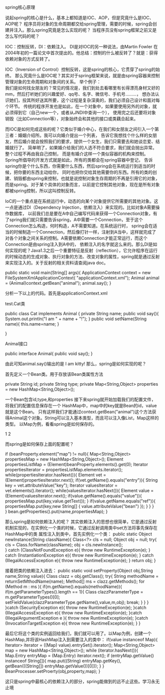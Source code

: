 spring核心原理

说起spring的核心是什么，基本上都知道是IOC、AOP，但是究竟什么是IOC、AOP呢？
程序员将对象的生命周期都交给spring管理，需要的时候，spring会创建并注入。那么spring究竟是怎么实现的呢？
当程序员没有spring框架之前又是怎么写代码的呢？

IOC：控制反转，DI：依赖注入。
DI是对IOC的另一种说法，由Martin Fowler 在2004年初的一篇论文中首次提出的。他总结：控制的什么被反转了？就是：获得依赖对象的方式反转了。

IOC（Inversion of Control）控制反转，这是spring的核心，它贯穿了spring的始终。
那么究竟什么是IOC呢？其实对于spring框架来说，就是由spring容器来控制管理对象的生命周期和对象间的关系。
举个例子：	
我们是如何找女朋友的？常见的情况是，我们到处去看哪里有长得漂亮身材又好的mm，然后打听她们的兴趣爱好、qq号、名字、微信号、手机号………，
想办法认识她们，投其所好送其所要，这个过程是复杂深奥的，我们必须自己设计和面对每个环节。
传统的程序开发也是如此，在一个对象中，如果要使用另外的对象，就必须得到它（自己new一个，或者从JNDI中查询一个），
使用完之后还要将对象销毁（比如Connection等），对象始终会和其他的接口或类藕合起来。

而IOC是如何完成这些的呢？它类似于婚介中心，在我们和女朋友之间引入一个第三者：婚姻介绍所。我可以向婚介提出一个列表，
告诉它我想找个什么样的女朋友，然后婚介就会按照我们的要求，提供一个女生，我们只需要去和她谈恋爱、结婚就行了。
简单明了，如果婚介给我们的人选不符合要求，我们就会抛出异常。整个过程不再由我自己控制，
而是有婚介这样一个类似容器的机构来控制。Spring所倡导的开发方式就是如此，所有的类都会在spring容器中登记，
告诉spring你是个什么东西，你需要什么东西，然后spring会在系统运行到适当的时候，把你要的东西主动给你，
同时也把你交给其他需要你的东西。所有的类的创建、销毁都由spring来控制，也就是说控制对象生存周期的不再是引用它的对象，
而是spring。对于某个具体的对象而言，以前是它控制其他对象，现在是所有对象都被spring控制，所以这叫控制反转。

IoC的一个重点是在系统运行中，动态的向某个对象提供它所需要的其他对象。这一点是通过DI（Dependency Injection，依赖注入）来实现的。比如对象A需要操作数据库，
以前我们总是要在A中自己编写代码来获得一个Connection对象，有了spring我们就只需要告诉spring，A中需要一个Connection，至于这个Connection怎么构造，何时构造，A不需要知道。在系统运行时，
spring会在适当的时候制造一个Connection，然后像打针一样，注射到A当中，这样就完成了对各个对象之间关系的控制。A需要依赖Connection才能正常运行，而这个Connection是由spring注入到A中的，
依赖注入的名字就这么来的。那么DI是如何实现的呢？Java1.3之后一个重要特征是反射（reflection），它允许程序在运行的时候动态的生成对象、执行对象的方法、改变对象的属性，spring就是通过反射来实现注入的。关于反射的相关资料请查阅java doc。

public static void main(String[] args){
	ApplicationContext context = new FileSystemXmlApplicationContext(
									"applicationContext.xml");
	Animal animal = (Animal)context.getBean("animal");
	animal.say();
}

分析一下以上的代码。首先是applicationContext.xml
<bean id="animal" class="test.Cat">
		<property name="name" value="kitty">
</bean>


test.Cat类

public class Cat implements Animal {
	private String name;
	public void say(){
		System.out.println("I am " + name + "!");
	}
	public void setName(String name){
		this.name=name;
	}

}

Animal接口

public interface Animal{
	public void say();
}

由此可知animal.say()输出的是 I am kitty!
那么，spring是如何实现的呢？

首先定义一个Bean类。用于存放该Bean类属性方法

private String id;
private String type;
private Map<String,Object> properties = new HashMap<String,Object>();

一个Bean包含id,type,和properties
接下来spring就开始加载我们的配置文件，将我们的配置信息保存在一个 HashMap中，map中的key就是Bean的id，value就是这个Bean。
只有这样我们才能通过context.getBean("animal")这个方法获得Animal这个对象。String可以注入基本类型，而且可以注入像List，Map这样的类型。
以Map为例，看看spring是如何保存的。

<bean id="test" class="Test">
	<property name="testMap">
		<map>
			<entry key="a">
				<value>1</value>
			</entry>
			<entry key="b">
				<value>2</value>
			</entry>
		</map>
	</property>
</bean>


而spring是如何保存上面的配置呢？

if (beanProperty.element("map") != null){
	Map<String,Object> propertiesMap = new HashMap<String,Object>();
	Element propertiesListMap = (Element)beanProperty.elements().get(0);
	Iterator<?> propertiesIterator = propertiesListMap.elements.iterator();
	while(propertiesIterator.hasNext()){
		Element vet = (Element)propertiesIterator.next();
		if(vet.getName().equals("entry")){
			String key = vet.attributeValue("key");
			Iterator<?> valuesIterator = vet.elements().iterator();
			while(valuesIterator.hasNext()){
				Element value = (Element)valuesIterator.next();
				if(value.getName().equals("value")){
					propertiesMap.put(key,value.getText());
				}
				if(value.getName.equals("ref")){
					propertiesMap.put(key,new String[] {
						value.attributeValue("bean")
					});
				}
			}
		}	
	}
	bean.getProperties().put(name,propertiesMap);
}


那么spring是如何依赖注入的呢？
其实依赖注入的思想也很简单，它是通过反射机制实现的，在实例化一个类的时候，它通过反射调用类中set方法将事先保存在HashMap中的类
属性注入到类中，首先实例化一个类：
public static Object newInstance(String className){
		Class<?> cls = null;
		Object obj = null;
		try{
			cls = Class.forName(className);
			obj = cls.newInstance();			
		} catch (ClassNotFoundException e){
			throw new RuntimeException(e);
		} catch (InstantiationException e){
			throw new RuntimeException(e);
		} catch (IllegalAccessException e){
			throw new RuntimeException(e);
		}
		return obj;
}

接着把类的依赖注入进去：
public static void setProperty(Object obj,String name,String value){
	Class<? extends Object> clazz = obj.getClass();
	try{
		String methodName = returnSetMthodName(name);
		Method[] ms = clazz.getMethods();
		for (Method m : ms ){
			if(m.getName().equals(methodName)){
				if(m.getParameterTypes().length == 1){
					Class<?> clazzParameterType = m.getParameterTypes()[0];
					setFieldValue(clazzParameterType.getName(),value,m,obj);
					break;
				}
			}
		}
	}catch (SecurityException e){
		throw new RuntimeException(e);
	}catch (IllegalAccessException e){
		throw new RuntimeException(e);
	}catch (IllegalArgumentException e ){
		throw new RuntimeException(e);
	}catch (InvocationTargetException e){
		throw new RuntimeException(e);
	}
}

最后它将这个类的实例返回给我们，我们就可以用了。以Map为例，创建一个HashMap,并将该HashMap注入到需要注入的类中：
if(value instanceof Map){
		Iterator<? extends Map.Entry<?, ?>> iterator = ((Map<?, ?>) value).entrySet().iterator();
		Map<String,Object> map = new HashMap<String,Object>();
		while (iterator.hasNext()){
			Map.Entry<?, ?> entryMap = (Map.Entry<?, ?>) iterator.next();
			if (entryMap.getValue() instanceof String[]){
				map.put((String) entryMap.getKey(),
						getBean(((String[]) entryMap.getValue())[0]));
			}
		}
		BeanProcesser.setProerty(obj,property,map);
	}

这只是spring中最核心的依赖注入的部分，spring能做到的远不止这些。学习永无止境












